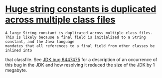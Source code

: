 # [Huge string constants is duplicated across multiple class files](https://spotbugs.readthedocs.io/en/latest/bugDescriptions.html#HSC_HUGE_SHARED_STRING_CONSTANT)

    A large String constant is duplicated across multiple class files.
    This is likely because a final field is initialized to a String constant, and the Java language
    mandates that all references to a final field from other classes be inlined into
that classfile. See [JDK bug 6447475](http://bugs.java.com/bugdatabase/view_bug.do?bug_id=6447475)
    for a description of an occurrence of this bug in the JDK and how resolving it reduced
    the size of the JDK by 1 megabyte.